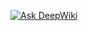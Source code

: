 [![Ask DeepWiki](https://deepwiki.com/badge.svg)](https://deepwiki.com/m16std/CheetahChart_Bactesting)
